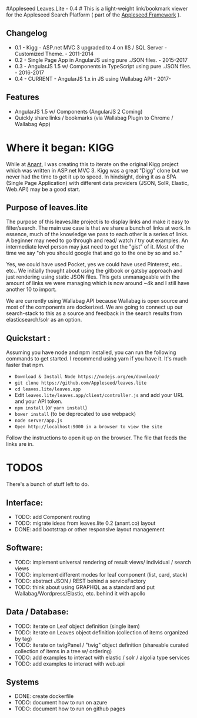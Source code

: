 #Appleseed Leaves.Lite - 0.4 #
This is a light-weight link/bookmark viewer for the Appleseed Search Platform ( part of the [Appleseed Framework](http://www.appleseedapp.com) ).

## Changelog
* 0.1 - Kigg - ASP.net MVC 3 upgraded to 4 on IIS / SQL Server - Customized Theme. - 2011-2014
* 0.2 - Single Page App in AngularJS using pure .JSON files. - 2015-2017 
* 0.3 - AngularJS 1.5 w/ Components in TypeScript using pure .JSON files. - 2016-2017 
* 0.4 - CURRENT - AngularJS 1.x in JS using Wallabag API - 2017-

## Features
* AngularJS 1.5 w/ Components (AngularJS 2 Coming)
* Quickly share links / bookmarks (via Wallabag Plugin to Chrome / Wallabag App)

# Where it began: KIGG 
While at [Anant](http://www.anant.us), I was creating this to iterate on the original Kigg project which was written in ASP.net MVC 3.
Kigg was a great "Digg" clone but we never had the time to get it up to speed. In hindsight, doing it as a SPA (Single Page Application)
with different data providers (JSON, SolR, Elastic, Web.API) may be a good start.

## Purpose of leaves.lite

The purpose of this leaves.lite project is to display links and make it easy to filter/search. The main use case is that we share a bunch
of links at work. In essence, much of the knowledge we pass to each other is a series of links. A beginner may need to go through and read/ watch / try out examples.
An intermediate level person may just need to get the "gist" of it. Most of the time we say "oh you should google that and go to the one by so and so."

Yes, we could have used Pocket, yes we could have used Pinterest, etc.. etc.. We initially thought about using the gitbook or gatsby approach and just rendering using static JSON files. This gets unmanageable with the amount of links we were managing which is now around ~4k and I still have another 10 to import. 

We are currently using Wallabag API because Wallabag is open source and most of the components are dockerized. We are going to connect up our search-stack to this as a source and feedback in the search results from elasticsearch/solr as an option. 

## Quickstart :

Assuming you have node and npm installed, you can run the following commands to get started. I recommend using yarn if you have it.
It's much faster that npm.

- `Download & Install Node https://nodejs.org/en/download/`
- `git clone https://github.com/Appleseed/leaves.lite`
- `cd leaves.lite/leaves.app`
-  Edit `leaves.lite/leaves.app/client/controller.js` and add your URL and your API token. 
- `npm install` (or `yarn install`)
- `bower install` (to be deprecated to use webpack)
- `node server/app.js`   
- `Open http://localhost:9000 in a browser to view the site`

Follow the instructions to open it up on the browser. The file that feeds the links are in.

# TODOS 

There's a bunch of stuff left to do.

## Interface:

- TODO: add Component routing
- TODO: migrate ideas from leaves.lite 0.2 (anant.co) layout
- DONE: add bootstrap or other responsive layout management

## Software:
- TODO: implement universal rendering of result views/ individual  / search views
- TODO: implement different modes for leaf component (list, card, stack)
- TODO: abstract JSON / REST behind a serviceFactory
- TODO: think about using GRAPHQL as a standard and put Wallabag/Wordpress/Elastic, etc. behind it with apollo 

## Data / Database:
- TODO: iterate on Leaf object definition (single item)
- TODO: iterate on Leaves object definition (collection of items organized by tag)
- TODO: iterate on twigPanel / "twig" object definition (shareable curated collection of items in a tree w/ ordering)
- TODO: add examples to interact with elastic / solr / algolia type services
- TODO: add examples to interact with web.api

## Systems
- DONE: create dockerfile
- TODO: document how to run on azure
- TODO: document how to run on github pages



